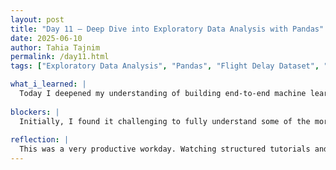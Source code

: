```yaml
---
layout: post
title: "Day 11 – Deep Dive into Exploratory Data Analysis with Pandas"
date: 2025-06-10
author: Tahia Tajnim
permalink: /day11.html
tags: ["Exploratory Data Analysis", "Pandas", "Flight Delay Dataset", "Python Practice", "CEAMLS Summer AI"]  

what_i_learned: |
  Today I deepened my understanding of building end-to-end machine learning pipelines using Python and XGBoost. I reviewed several educational videos that covered essential concepts like Exploratory Data Analysis (EDA), data cleaning, model training, and evaluation. I learned how EDA helps detect missing values, outliers, and data imbalances before model training. I also studied the importance of splitting data into training and testing sets to avoid overfitting and ensure that the model generalizes well. I reviewed how XGBoost works using sequential decision trees and why it's popular due to speed, accuracy, and built-in regularization. Additionally, I learned about hyperparameter tuning techniques such as grid search and random search to optimize model performance. I created a Kahoot-style quiz for self-assessment and reviewed key XGBoost hyperparameters like learning_rate, max_depth, and n_estimators. On the coding side, I troubleshooted a NameError in a Jupyter notebook where a DataFrame variable was incorrectly referenced as df_encode instead of df or df_encoded. This reinforced the importance of tracking variable names when working with transformed datasets.
  
blockers: |  
  Initially, I found it challenging to fully understand some of the more complex dataset manipulations like multi-level grouping and chaining multiple pandas methods. However, pausing the videos and practicing each step in Colab helped me overcome those difficulties.
  
reflection: |
  This was a very productive workday. Watching structured tutorials and seeing real-life applications of pandas made me realize the power of Python in handling and understanding data. Practicing along with the instructors helped reinforce my skills. It also connected well to our flight delay prediction project, giving me practical tools I can apply soon. I feel more equipped to work with datasets and excited to dive deeper into modeling next.
---
```



